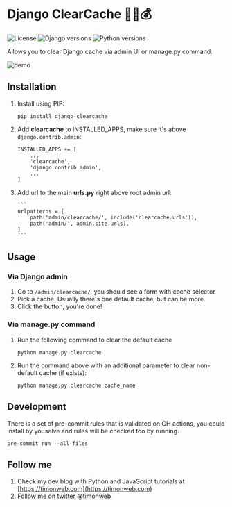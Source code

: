 # Django ClearCache 🤠🧹💰

![License](https://img.shields.io/pypi/l/django-clearcache)
![Django versions](https://img.shields.io/pypi/djversions/django-clearcache)
![Python versions](https://img.shields.io/pypi/pyversions/django-clearcache)

Allows you to clear Django cache via admin UI or manage.py command.

![demo](https://raw.githubusercontent.com/timonweb/django-clearcache/master/demo.gif)

## Installation

1. Install using PIP:

      ```
      pip install django-clearcache
      ```

2. Add **clearcache** to INSTALLED_APPS, make sure it's above `django.contrib.admin`:

      ```
      INSTALLED_APPS += [
          ...
          'clearcache',
          'django.contrib.admin',
          ...
      ]
      ```

3. Add url to the main **urls.py** right above root admin url:

       ```
       urlpatterns = [
           path('admin/clearcache/', include('clearcache.urls')),
           path('admin/', admin.site.urls),
       ]
       ```

## Usage

### Via Django admin

1. Go to `/admin/clearcache/`, you should see a form with cache selector
2. Pick a cache. Usually there's one default cache, but can be more.
3. Click the button, you're done!

### Via manage.py command

1. Run the following command to clear the default cache

      ```
      python manage.py clearcache
      ```

2. Run the command above with an additional parameter to clear non-default cache (if exists):

      ```
      python manage.py clearcache cache_name
      ```

## Development

There is a set of pre-commit rules that is validated on GH actions, you could install by youselve and rules will be checked too by running.

```
pre-commit run --all-files
```

## Follow me

1. Check my dev blog with Python and JavaScript tutorials at [https://timonweb.com](https://timonweb.com)
2. Follow me on twitter [@timonweb](https://twitter.com/timonweb)
